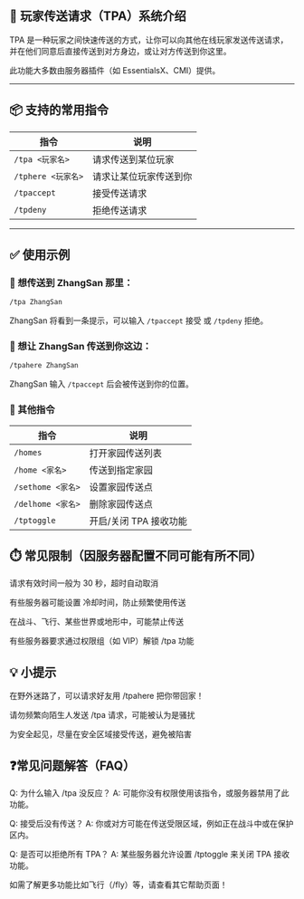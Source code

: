 ## 🔁 玩家传送请求（TPA）系统介绍

TPA 是一种玩家之间快速传送的方式，让你可以向其他在线玩家发送传送请求，并在他们同意后直接传送到对方身边，或让对方传送到你这里。

此功能大多数由服务器插件（如 EssentialsX、CMI）提供。

---

## 📦 支持的常用指令

| 指令                 | 说明 |
|----------------------|------|
| `/tpa <玩家名>`       | 请求传送到某位玩家 |
| `/tphere <玩家名>`   | 请求让某位玩家传送到你 |
| `/tpaccept`           | 接受传送请求 |
| `/tpdeny`             | 拒绝传送请求 |
---

## ✅ 使用示例

### 🌟 想传送到 ZhangSan 那里：

```bash
/tpa ZhangSan
```

ZhangSan 将看到一条提示，可以输入 
`/tpaccept` 接受 或 `/tpdeny` 拒绝。

### 🧲 想让 ZhangSan 传送到你这边：

```bash
/tpahere ZhangSan
```
ZhangSan 输入 `/tpaccept` 后会被传送到你的位置。

### 🌈 其他指令

| 指令                 | 说明 |
|----------|------|
| `/homes`           | 打开家园传送列表 |
| `/home <家名>`                | 传送到指定家园 |
| `/sethome <家名>`    | 设置家园传送点 |
| `/delhome <家名>`    | 删除家园传送点 |
| `/tptoggle`        | 开启/关闭 TPA 接收功能 |

## ⏱️ 常见限制（因服务器配置不同可能有所不同）
请求有效时间一般为 30 秒，超时自动取消

有些服务器可能设置 冷却时间，防止频繁使用传送

在战斗、飞行、某些世界或地形中，可能禁止传送

有些服务器要求通过权限组（如 VIP）解锁 /tpa 功能

## 💡 小提示
在野外迷路了，可以请求好友用 /tpahere 把你带回家！

请勿频繁向陌生人发送 /tpa 请求，可能被认为是骚扰

为安全起见，尽量在安全区域接受传送，避免被陷害

## ❓常见问题解答（FAQ）
Q: 为什么输入 /tpa 没反应？
A: 可能你没有权限使用该指令，或服务器禁用了此功能。

Q: 接受后没有传送？
A: 你或对方可能在传送受限区域，例如正在战斗中或在保护区内。

Q: 是否可以拒绝所有 TPA？
A: 某些服务器允许设置 /tptoggle 来关闭 TPA 接收功能。

如需了解更多功能比如飞行（/fly）等，请查看其它帮助页面！